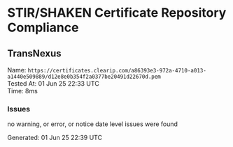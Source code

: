 # STIR/SHAKEN Certificate Repository Compliance

## TransNexus

Name: `https://certificates.clearip.com/a86393e3-972a-4710-a013-a1440e509889/d12e8e0b354f2a0377be20491d22670d.pem`\
Tested At: 01 Jun 25 22:33 UTC\
Time: 8ms

### Issues

no warning, or error, or notice date level issues were found

Generated: 01 Jun 25 22:39 UTC